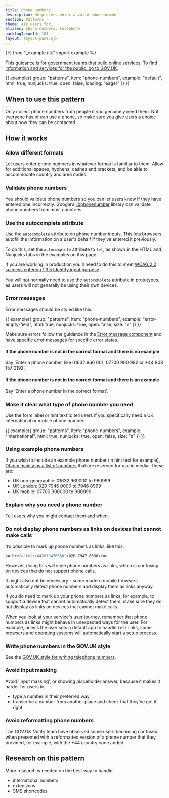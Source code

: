 ```yaml
---
title: Phone numbers
description: Help users enter a valid phone number
section: Patterns
theme: Ask users for…
aliases: phone numbers, telephone
backlogIssueId: 101
layout: layout-pane.njk
---
```


{% from "_example.njk" import example %}

This guidance is for government teams that build online services. [To find information and services for the public, go to GOV.UK](https://www.gov.uk/).

{{ example({ group: "patterns", item: "phone-numbers", example: "default", html: true, nunjucks: true, open: false, loading: "eager" }) }}

## When to use this pattern

Only collect phone numbers from people if you genuinely need them. Not everyone has or can use a phone, so make sure you give users a choice about how they can be contacted.

## How it works

### Allow different formats

Let users enter phone numbers in whatever format is familiar to them. Allow for additional spaces, hyphens, dashes and brackets, and be able to accommodate country and area codes.

### Validate phone numbers

You should validate phone numbers so you can let users know if they have entered one incorrectly. Google’s [libphonenumber](https://github.com/googlei18n/libphonenumber) library can validate phone numbers from most countries.

### Use the autocomplete attribute

Use the `autocomplete` attribute on phone number inputs. This lets browsers autofill the information on a user's behalf if they’ve entered it previously.

To do this, set the `autocomplete` attribute to `tel`, as shown in the HTML and Nunjucks tabs in the examples on this page.

If you are working in production you’ll need to do this to meet [WCAG 2.2 success criterion 1.3.5 Identify input purpose](https://www.w3.org/WAI/WCAG22/Understanding/identify-input-purpose.html).

You will not normally need to use the `autocomplete` attribute in prototypes, as users will not generally be using their own devices.

### Error messages

Error messages should be styled like this:

{{ example({ group: "patterns", item: "phone-numbers", example: "error-empty-field", html: true, nunjucks: true, open: false, size: "s" }) }}

Make sure errors follow the guidance in the [Error message component](/components/error-message/) and have specific error messages for specific error states.

#### If the phone number is not in the correct format and there is no example

Say ‘Enter a phone number, like 01632 960 001, 07700 900 982 or +44 808 157 0192’.

#### If the phone number is not in the correct format and there is an example

Say ‘Enter a phone number in the correct format’.

### Make it clear what type of phone number you need

Use the form label or hint text to tell users if you specifically need a UK, international or mobile phone number.

{{ example({ group: "patterns", item: "phone-numbers", example: "international", html: true, nunjucks: true, open: false, size: "s" }) }}

### Using example phone numbers

If you wish to include an example phone number (in hint text for example), [Ofcom maintains a list of numbers](https://www.ofcom.org.uk/phones-telecoms-and-internet/information-for-industry/numbering/numbers-for-drama) that are reserved for use in media. These are:

- UK non-geographic: 01632 960000 to 960999
- UK London: 020 7946 0000 to 7946 0999
- UK mobile: 07700 900000 to 900999

### Explain why you need a phone number

Tell users why you might contact them and when.

### Do not display phone numbers as links on devices that cannot make calls

It’s possible to mark up phone numbers as links, like this:

```html
<a href="tel:+442079476330">020 7947 6330</a>
```

However, doing this will style phone numbers as links, which is confusing on devices that do not support phone calls.

It might also not be necessary - some modern mobile browsers automatically detect phone numbers and display them as links anyway.

If you do need to mark up your phone numbers as links, for example, to support a device that cannot automatically detect them, make sure they do not display as links on devices that cannot make calls.

When you look at your service's user journey, remember that phone numbers as links might behave in unexpected ways for the user. For example, unless the user sets a default app to handle `tel:` links, some browsers and operating systems will automatically start a setup process.

### Write phone numbers in the GOV.UK style

See the [GOV.UK style for writing telephone numbers](https://www.gov.uk/guidance/style-guide/a-to-z-of-gov-uk-style#telephone-numbers).

### Avoid input masking

Avoid 'input masking', or showing placeholder answer, because it makes it harder for users to:

- type a number in their preferred way
- transcribe a number from another place and check that they’ve got it right

### Avoid reformatting phone numbers

The GOV.UK Notify team have observed some users becoming confused when presented with a reformatted version of a phone number that they provided, for example, with the +44 country code added.

## Research on this pattern

More research is needed on the best way to handle:

- international numbers
- extensions
- SMS shortcodes
